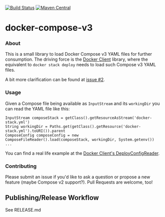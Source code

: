 [![Build Status](https://img.shields.io/github/workflow/status/docker-client/docker-compose-v3/Publish?style=for-the-badge)](https://github.com/docker-client/docker-compose-v3/actions)
[![Maven Central](https://img.shields.io/maven-central/v/de.gesellix/docker-compose.svg?style=for-the-badge&maxAge=86400)](https://search.maven.org/search?q=g:de.gesellix%20AND%20a:docker-compose)

# docker-compose-v3

### About

This is a small library to load Docker Compose v3 YAML files for further consumption. The driving force is the [Docker Client](https://github.com/gesellix/docker-client) library, where the equivalent to `docker stack deploy` needs to load such Compose v3 YAML files.

A bit more clarification can be found at [issue #2](https://github.com/docker-client/docker-compose-v3/issues/2).

### Usage

Given a Compose file being available as `InputStream` and its `workingDir` you can read the YAML file like this:

    InputStream composeStack = getClass().getResourceAsStream('docker-stack.yml')
    String workingDir = Paths.get(getClass().getResource('docker-stack.yml').toURI()).parent
    ComposeConfig composeConfig = new ComposeFileReader().load(composeStack, workingDir, System.getenv())
    ...

You can find a real life example at the [Docker Client's DeployConfigReader](https://github.com/gesellix/docker-client/blob/0ee342ef0d766c44909f83cb6fba720ed627fcc5/client/src/main/groovy/de/gesellix/docker/client/stack/DeployConfigReader.groovy#L55).

### Contributing

Please submit an issue if you'd like to ask a question or propose a new feature (maybe Compose v2 support?). Pull Requests are welcome, too!

## Publishing/Release Workflow

See RELEASE.md
